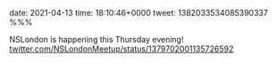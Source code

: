 date: 2021-04-13
time: 18:10:46+0000
tweet: 1382033534085390337
%%%

NSLondon is happening this Thursday evening! [twitter.com/NSLondonMeetup/status/1379702001135726592](https://twitter.com/NSLondonMeetup/status/1379702001135726592)
